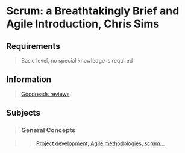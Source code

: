 # Scrum: a Breathtakingly Brief and Agile Introduction, Chris Sims

## Requirements

>Basic level, no special knowledge is required

## Information

>[Goodreads reviews](https://www.goodreads.com/book/show/18674785-scrum)

## Subjects

>### General Concepts

>>[Project development, Agile methodologies, scrum...](../subjects/project-development.md)
